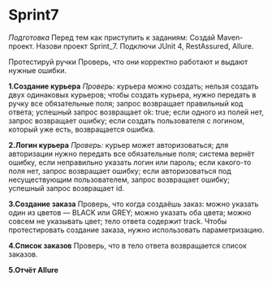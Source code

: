 # Sprint7

_Подготовка_
Перед тем как приступить к заданиям:
Создай Maven-проект.
Назови проект Sprint_7.
Подключи JUnit 4, RestAssured, Allure.

Протестируй ручки
Проверь, что они корректно работают и выдают нужные ошибки.

**1.Создание курьера**
_Проверь:_
курьера можно создать;
нельзя создать двух одинаковых курьеров;
чтобы создать курьера, нужно передать в ручку все обязательные поля;
запрос возвращает правильный код ответа;
успешный запрос возвращает ok: true;
если одного из полей нет, запрос возвращает ошибку;
если создать пользователя с логином, который уже есть, возвращается ошибка.

**2.Логин курьера**
_Проверь:_
курьер может авторизоваться;
для авторизации нужно передать все обязательные поля;
система вернёт ошибку, если неправильно указать логин или пароль;
если какого-то поля нет, запрос возвращает ошибку;
если авторизоваться под несуществующим пользователем, запрос возвращает ошибку;
успешный запрос возвращает id.

**3.Создание заказа**
Проверь, что когда создаёшь заказ:
можно указать один из цветов — BLACK или GREY;
можно указать оба цвета;
можно совсем не указывать цвет;
тело ответа содержит track.
Чтобы протестировать создание заказа, нужно использовать параметризацию.

**4.Список заказов**
Проверь, что в тело ответа возвращается список заказов.

**5.Отчёт Allure**